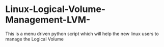# Linux-Logical-Volume-Management-LVM-
This is a menu driven python script which will help the new linux users to manage the Logical Volume
